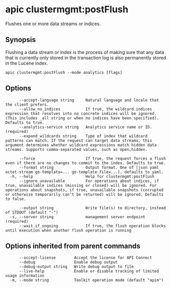 # apic clustermgmt:postFlush

Flushes one or more data streams or indices.

## Synopsis

Flushing a data stream or index is the process of making sure that any data that is currently only stored in the transaction log is also permanently stored in the Lucene index.

```
apic clustermgmt:postFlush --mode analytics [flags]
```

## Options

```
      --accept-language string     Natural language and locale that the client prefers.
      --allow_no_indices           If true, the wildcard indices expression that resolves into no concrete indices will be ignored. (This includes _all string or when no indices have been specified). Defaults to true.
      --analytics-service string   Analytics service name or ID. (required)
      --expand_wildcards string    Type of index that wildcard patterns can match. If the request can target data streams, this argument determines whether wildcard expressions match hidden data streams. Supports comma-separated values, such as open,hidden.

      --force                      If true, the request forces a flush even if there are no changes to commit to the index. Defaults to true.
      --format string              Output format. One of [json yaml octet-stream go-template=... go-template-file=...], defaults to yaml.
  -h, --help                       Help for clustermgmt:postFlush
      --ignore_unavailable         For operations about indices, if true, unavailable indices (missing or closed) will be ignored. For operations about snapshots, if true, unavailable snapshots (corrupted or otherwise temporarily can’t be returned) will be ignored. Defaults to false.

      --output string              Write file(s) to directory, instead of STDOUT (default "-")
  -s, --server string              management server endpoint (required)
      --wait_if_ongoing            If true, the flush operation blocks until execution when another flush operation is running
```

## Options inherited from parent commands

```
      --accept-license        Accept the license for API Connect
      --debug                 Enable debug output
      --debug-output string   Write debug output to file
      --live-help             Enable or disable tracking of limited usage information
  -m, --mode string           Toolkit operation mode (default "apim")
```
